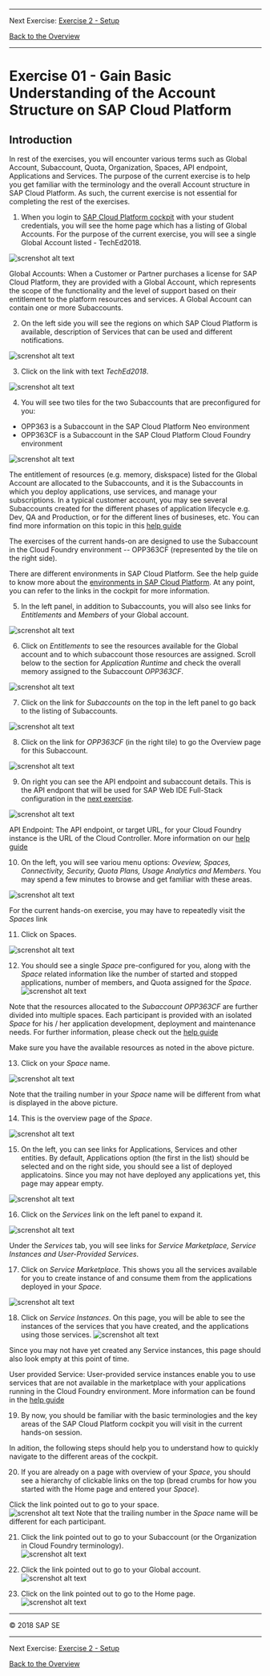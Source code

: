 - - - -
Next Exercise: [Exercise 2 - Setup](../Exercise-02-Setup)

[Back to the Overview](../README.md)
- - - -

# Exercise 01 - Gain Basic Understanding of the Account Structure on SAP Cloud Platform

## Introduction 
In rest of the exercises, you will encounter various terms such as Global Account, Subaccount, Quota, Organization, Spaces, API endpoint, Applications and Services. The purpose of the current exercise is to help you get familiar with the terminology and the overall Account structure in SAP Cloud Platform. As such, the current exercise is not essential for completing the rest of the exercises. 


1.	When you login to [SAP Cloud Platform cockpit](https://account.eu1.hana.ondemand.com/cockpit#/home/allaccounts) with your student credentials, you will see the home page which has a listing of Global Accounts. For the purpose of the current exercise, you will see a single Global Account listed - TechEd2018.

![screnshot alt text](images/globalaccts.jpg)

Global Accounts: When a Customer or Partner purchases a license for SAP Cloud Platform, they are provided with a Global Account, which represents the scope of the functionality and the level of support based on their entitlement to the platform resources and services. 
A Global Account can contain one or more Subaccounts. 

2.	On the left side you will see the regions on which SAP Cloud Platform is available, description of Services that can be used and different notifications.  

![screnshot alt text](images/lefttab.jpg)

3.	Click on the link with text _TechEd2018_. 

![screnshot alt text](images/tilewithteched.jpg)

4.	You will see two tiles for the two Subaccounts that are preconfigured for you:
- OPP363 is a Subaccount in the SAP Cloud Platform Neo environment 
- OPP363CF is a Subaccount in the SAP Cloud Platform Cloud Foundry environment

![screnshot alt text](images/subacct.jpg)

The entitlement of resources (e.g. memory, diskspace) listed for the Global Account are allocated to the Subaccounts, and it is the Subaccounts  in which you deploy applications, use services, and manage your subscriptions. In a typical customer account, you may see several Subaccounts created for the different phases of application lifecycle e.g. Dev, QA and Production, or for the different lines of busineses, etc. You can find more information on this topic in this [help guide](https://help.sap.com/viewer/e275296cbb1e4d5886fa38a2a2c78c06/Cloud/en-US/c165d95ee700407eb181770901caec94.html?q=global%20accounts) 

The exercises of the current hands-on are designed to use the Subaccount in the Cloud Foundry environment -- OPP363CF (represented by the tile on the right side). 

There are different environments in SAP Cloud Platform. See the help guide to know more about the [environments in SAP Cloud Platform](https://help.sap.com/viewer/65de2977205c403bbc107264b8eccf4b/Cloud/en-US/ab512c3fbda248ab82c1c545bde19c78.html).  At any point, you can refer to the links in the cockpit for more information.

5.	In the left panel, in addition to Subaccounts, you will also see links for _Entitlements_ and _Members_ of your Global account.

![screnshot alt text](images/entitlementsmemeber.jpg)

6.	Click on _Entitlements_ to see the resources available for the Global account and to which subaccount those resources are assigned. Scroll below to the section for _Application Runtime_ and check the overall memory assigned to the Subaccount _OPP363CF_.

![screnshot alt text](images/clcikentitlement1.jpg)

7.	Click on the link for _Subaccounts_ on the top in the left panel to go back to the listing of Subaccounts.

![screnshot alt text](images/cforg.jpg)

8.	Click on the link for _OPP363CF_ (in the right tile) to go the Overview page for this Subaccount.

![screnshot alt text](images/orgdetail.jpg)

9.	On right you can see the API endpoint and subaccount details. This is the API endpont that will be used for SAP Web IDE Full-Stack  configuration in the [next exercise](../Exercise-02-Setup). 

![screnshot alt text](images/subacctdetail.jpg)

API Endpoint: The API endpoint, or target URL, for your Cloud Foundry instance is the URL of the Cloud Controller. More information on our [help guide](https://help.sap.com/viewer/65de2977205c403bbc107264b8eccf4b/Cloud/en-US/350356d1dc314d3199dca15bd2ab9b0e.html)

10.	On the left, you will see variou menu options: _Oveview, Spaces, Connectivity, Security, Quota Plans, Usage Analytics and Members_. You may spend a few minutes to browse and get familiar with these areas. 

![screnshot alt text](images/securityandquota.jpg)

For the current hands-on exercise, you may have to repeatedly visit the _Spaces_ link

11.	Click on Spaces. 

![screnshot alt text](images/spaces.jpg)

12.	You should see a single _Space_ pre-configured for you, along with the _Space_ related information like the number of started and stopped applications, number of members, and Quota assigned for the _Space_.
![screnshot alt text](images/checkquota.jpg)

Note that the resources allocated to the _Subaccount OPP363CF_ are further divided into multiple spaces. Each participant is provided with an isolated _Space_ for his / her application development, deployment and maintenance needs. For further information, please check out the [help guide](https://help.sap.com/viewer/e275296cbb1e4d5886fa38a2a2c78c06/Cloud/en-US/8426b2c65ebe4b1fa3ad9e1e571a2f28.html) 

Make sure you have the available resources as noted in the above picture. 

13.	Click on your _Space_ name.  

![screnshot alt text](images/clcikspace.jpg)

Note that the trailing number in your _Space_ name will be different from what is displayed in the above picture.

14.	This is the overview page of the _Space_. 

![screnshot alt text](images/resourcesoverview.jpg)

15.	On the left, you can see links for Applications, Services and other entities. By default, Applications option (the first in the list) should be selected and on the right side, you should see a list of deployed applicatoins. Since you may not have deployed any applications yet, this page may appear empty.

![screnshot alt text](images/securitygroups.jpg)

16.	Click on the _Services_ link on the left panel to expand it.

![screnshot alt text](images/clcickservices.jpg)

Under the _Services_ tab, you will see links for _Service Marketplace, Service Instances and User-Provided Services_. 

17.	Click on _Service Marketplace_. This shows you all the services available for you to create instance of and consume them from the applications deployed in your _Space_. 

![screnshot alt text](images/servicemarketplace.jpg)


18.	Click on _Service Instances_. On this page, you will be able to see the instances of the services that you have created, and the applications  using those services. 
![screnshot alt text](images/serviceinstance.jpg)

Since you may not have yet created any Service instances, this page should also look empty at this point of time.

User provided Service: User-provided service instances enable you to use services that are not available in the marketplace with your applications running in the Cloud Foundry environment. More information can be found in the [help guide](https://help.sap.com/viewer/65de2977205c403bbc107264b8eccf4b/Cloud/en-US/a44355e200b44b968d98ddaa42f07c3a.html?q=User-Provided%20Services) 

19. By now, you should be familiar with the basic terminologies and the key areas of the SAP Cloud Platform cockpit you will visit in the current hands-on session. 

In adition, the following steps should help you to understand how to quickly navigate to the different areas of the cockpit. 

20. If you are already on a page with overview of your _Space_, you should see a hierarchy of clickable links on the top (bread crumbs for how you started with the Home page and entered your _Space_).

Click the link pointed out to go to your space.  
![screnshot alt text](images/opp363space1.jpg)
Note that the trailing number in the _Space_ name will be different for each participant.

21. Click the link pointed out to go to your Subaccount (or the Organization in Cloud Foundry terminology).  
![screnshot alt text](images/opp363subacct1.jpg)

22. Click the link pointed out to go to your Global account.  
![screnshot alt text](images/tech2018globalacct1.jpg)

23. Click on the link pointed out to go to the Home page. 
![screnshot alt text](images/home1.jpg)


- - - -
© 2018 SAP SE
- - - -
Next Exercise: [Exercise 2 - Setup](../Exercise-02-Setup)

[Back to the Overview](../README.md)
